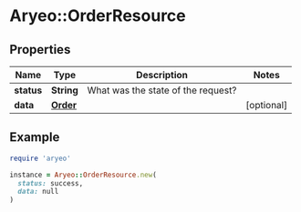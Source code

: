 # Aryeo::OrderResource

## Properties

| Name | Type | Description | Notes |
| ---- | ---- | ----------- | ----- |
| **status** | **String** | What was the state of the request? |  |
| **data** | [**Order**](Order.md) |  | [optional] |

## Example

```ruby
require 'aryeo'

instance = Aryeo::OrderResource.new(
  status: success,
  data: null
)
```

